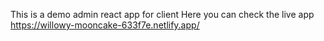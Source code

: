 This is a demo admin react app for client
Here you can check the live app 
https://willowy-mooncake-633f7e.netlify.app/

